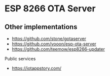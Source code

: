 ESP 8266 OTA Server
===================

## Other implementations

 * https://github.com/stone/gotaserver
 * https://github.com/vooon/esp-ota-server
 * https://github.com/teemow/esp8266-updater

Public services

 * https://iotappstory.com/

